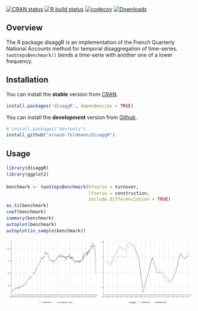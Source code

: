 
<!-- README.md is generated from README.Rmd. Please edit that file -->

<!-- badges: start -->

[![CRAN
status](https://www.r-pkg.org/badges/version/disaggR)](https://cran.r-project.org/package=disaggR)
[![R build
status](https://github.com/arnaud-feldmann/disaggR/workflows/R-CMD-check/badge.svg)](https://github.com/arnaud-feldmann/disaggR/actions)
[![codecov](https://codecov.io/gh/arnaud-feldmann/disaggR/branch/master/graph/badge.svg)](https://codecov.io/gh/arnaud-feldmann/disaggR)
[![Downloads](https://cranlogs.r-pkg.org/badges/disaggR)](https://cran.r-project.org/package=disaggR)

<!-- badges: end -->

## Overview

The R package disaggR is an implementation of the French Quarterly
National Accounts method for temporal disaggregation of time-series.
`twoStepsBenchmark()` bends a time-serie with another one of a lower
frequency.

## Installation

You can install the **stable** version from
[CRAN](https://cran.r-project.org/package=disaggR).

``` r
install.packages('disaggR', dependencies = TRUE)
```

You can install the **development** version from
[Github](https://github.com/arnaud-feldmann/disaggR).

``` r
# install.packages("devtools")
install_github("arnaud-feldmann/disaggR")
```

## Usage

``` r
library(disaggR)
library(ggplot2)

benchmark <- twoStepsBenchmark(hfserie = turnover,
                               lfserie = construction,
                               include.differenciation = TRUE)
as.ts(benchmark)
coef(benchmark)
summary(benchmark)
autoplot(benchmark)
autoplot(in_sample(benchmark))
```

<img src="man/figures/README-unnamed-chunk-4-1.png" width="50%" /><img src="man/figures/README-unnamed-chunk-4-2.png" width="50%" />
